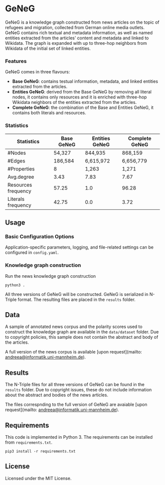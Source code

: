 # GeNeG
GeNeG is a knowledge graph constructed from news articles on the topic of refugees and migration, collected from German online media outlets. GeNeG contains rich textual and metadata information, as well as named entities extracted from the articles' content and metadata and linked to Wikidata. The graph is expanded with up to three-hop neighbors from Wikidata of the initial set of linked entities. 

### Features
GeNeG comes in three flavours:
- **Base GeNeG**: contains testual information, metadata, and linked entities extracted from the articles.
- **Entities GeNeG**: derived from the Base GeNeG by removing all literal nodes, it contains only resources and it is enriched with three-hop Wikidata neighbors of the entities extracted from the articles.
- **Complete GeNeG**: the combination of the Base and Entities GeNeG, it contains both literals and resources.

### Statistics
| Statistics          | Base GeNeG | Entities GeNeG | Complete GeNeG |
|---------------------|------------|----------------|----------------|
| #Nodes              | 54,327     | 844,935        | 868,159        |
| #Edges              | 186,584    | 6,615,972      | 6,656,779      |
| #Properties         | 8          | 1,263          | 1,271          |
| Avg.degree          | 3.43       | 7.83           | 7.67           |
| Resources frequency | 57.25      | 1.0            | 96.28          |
| Literals frequency  | 42.75      | 0.0            | 3.72           |
## Usage

### Basic Configuration Options
Application-specific parameters, logging, and file-related settings can be configured in `config.yaml`.


### Knowledge graph construction
Run the news knowledge graph construction
```
python3 .
```
All three versions of GeNeG will be constructed. GeNeG is serialized in N-Triple format. The resulting files are placed in the `results` folder.

## Data
A sample of  annotated news corpus and the polarity scores used to construct the knowledge graph are available in the `data/dataset` folder. Due to copyright policies, this sample does not contain the abstract and body of the articles.

A full version of the news corpus is available [upon request](mailto: andreea@informatik.uni-mannheim.de).

## Results
The N-Triple files for all three versions of GeNeG can be found in the `results` folder. Due to copyright issues, these do not include information about the abstract and bodies of the news articles. 

The files correspnding to the full version of GeNeG are avaiable [upon request](mailto: andreea@informatik.uni-mannheim.de).


## Requirements
This code is implemented in Python 3. The requirements can be installed from `requirements.txt`.

```
pip3 install -r requirements.txt
```

## License
Licensed under the MIT License.
